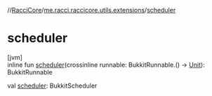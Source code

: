 //[RacciCore](../../index.md)/[me.racci.raccicore.utils.extensions](index.md)/[scheduler](scheduler.md)

# scheduler

[jvm]\
inline fun [scheduler](scheduler.md)(crossinline runnable: BukkitRunnable.() -&gt; [Unit](https://kotlinlang.org/api/latest/jvm/stdlib/kotlin/-unit/index.html)): BukkitRunnable

val [scheduler](scheduler.md): BukkitScheduler
